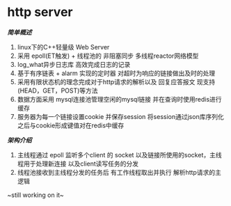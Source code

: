 # http server

***简单概述***

1. linux下的C++轻量级 Web Server
2. 采用 epoll(ET触发) + 线程池的 非阻塞同步 多线程reactor网络模型
3. log_what异步日志库 高效完成日志的记录
4. 基于有序链表 + alarm 实现的定时器 对超时为响应的链接做出及时的处理
5. 采用有限状态机的理念完成对于http请求的解析以及 回复应答报文 现支持 (HEAD，GET，POST)等方法
6. 数据方面采用 mysql连接池管理空闲的mysql链接 并在查询时使用redis进行缓存
7. 服务器为每一个链接设置cookie 并保存session 将session通过json库序列化之后与cookie形成键值对在redis中缓存

***架构介绍***

1. 主线程通过 epoll 监听多个client 的 socket 以及链接所使用的socket，主线程用于处理新连接 以及client读写任务的分发
2. 线程池接收到主线程分发的任务后 有工作线程取出并执行 解析http请求的主逻辑

~still working on it~
